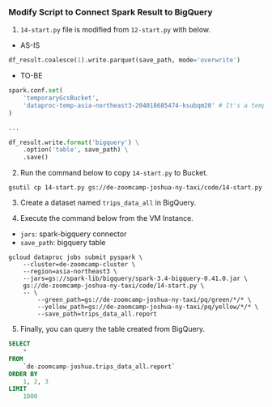 ### Modify Script to Connect Spark Result to BigQuery

1. `14-start.py` file is modified from `12-start.py` with below.

- AS-IS

```python
df_result.coalesce(1).write.parquet(save_path, mode='overwrite')
```

- TO-BE

```python
spark.conf.set(
    'temporaryGcsBucket',
    'dataproc-temp-asia-northeast3-204018685474-ksubqm20' # It's a temp GCS Bucket created when you run the cluster job. (See it from GCS Bucket.)
)

...

df_result.write.format('bigquery') \
    .option('table', save_path) \
    .save()
```

2. Run the command below to copy `14-start.py` to Bucket.

```shell
gsutil cp 14-start.py gs://de-zoomcamp-joshua-ny-taxi/code/14-start.py
```

3. Create a dataset named `trips_data_all` in BigQuery.

4. Execute the command below from the VM Instance.

- `jars`: spark-bigquery connector
- `save_path`: bigquery table

```shell
gcloud dataproc jobs submit pyspark \
    --cluster=de-zoomcamp-cluster \
    --region=asia-northeast3 \
    --jars=gs://spark-lib/bigquery/spark-3.4-bigquery-0.41.0.jar \
    gs://de-zoomcamp-joshua-ny-taxi/code/14-start.py \
    -- \
        --green_path=gs://de-zoomcamp-joshua-ny-taxi/pq/green/*/* \
        --yellow_path=gs://de-zoomcamp-joshua-ny-taxi/pq/yellow/*/* \
        --save_path=trips_data_all.report
```

5. Finally, you can query the table created from BigQuery.

```sql
SELECT  
    *
FROM
    `de-zoomcamp-joshua.trips_data_all.report`
ORDER BY
    1, 2, 3
LIMIT
    1000
```